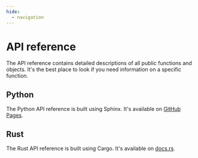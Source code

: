 ```yaml
---
hide:
  - navigation
---
```


# API reference

The API reference contains detailed descriptions of all public functions and objects.
It's the best place to look if you need information on a specific function.

## Python

The Python API reference is built using Sphinx.
It's available on [GitHub Pages](https://docs.pola.rs/py-polars/html/reference/index.html).

## Rust

The Rust API reference is built using Cargo.
It's available on [docs.rs](https://docs.rs/polars/latest/polars/).
